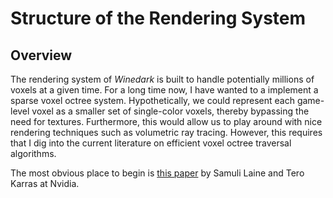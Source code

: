 # Structure of the Rendering System
## Overview
 The rendering system of *Winedark* is built to handle potentially millions of voxels at a given
 time. For a long time now, I have wanted to a implement a sparse voxel octree system.
 Hypothetically, we could represent each game-level voxel as a smaller set of single-color voxels,
 thereby bypassing the need for textures. Furthermore, this would allow us to play around with nice
 rendering techniques such as volumetric ray tracing. However, this requires that I dig into the
 current literature on efficient voxel octree traversal algorithms.

 The most obvious place to begin is [this paper](https://www.nvidia.com/docs/IO/88972/nvr-2010-001.pdf)
 by Samuli Laine and Tero Karras at Nvidia.
